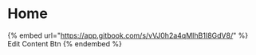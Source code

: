 # Home

{% embed url="https://app.gitbook.com/s/vVJ0h2a4qMIhB1I8GdV8/" %}
Edit Content Btn
{% endembed %}





